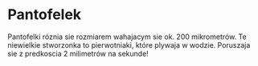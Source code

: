 # Pantofelek

Pantofelki róznia sie rozmiarem wahajacym sie ok. 200 mikrometrów. Te niewielkie
stworzonka to pierwotniaki, które plywaja w wodzie. Poruszaja sie z predkoscia 2
milimetrów na sekunde!
